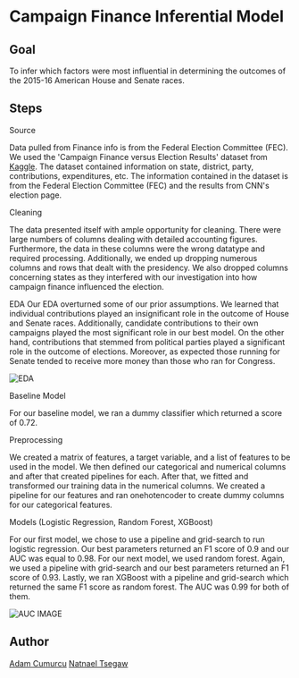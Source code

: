 # Campaign Finance Inferential Model 

## Goal
To infer which factors were most influential in determining the outcomes of the 2015-16 American House and Senate races.


## Steps

Source

Data pulled from Finance info is from the Federal Election Committee (FEC). We used the 'Campaign Finance versus Election Results' dataset from [Kaggle](https://www.kaggle.com/danerbland/electionfinance). The dataset contained information on state, district, party, contributions, expenditures, etc. The information contained in the dataset is from the Federal Election Committee (FEC) and the results from CNN's election page. 




Cleaning

The data presented itself with ample opportunity for cleaning. There were large numbers of columns dealing with detailed accounting figures. Furthermore, the data in these columns were the wrong datatype and required processing. Additionally, we ended up dropping numerous columns and rows that dealt with the presidency. We also dropped columns concerning states as they interfered with our investigation into how campaign finance influenced the election. 


EDA
Our EDA overturned some of our prior assumptions. We learned that individual contributions played an insignificant role in the outcome of House and Senate races. Additionally, candidate contributions to their own campaigns played the most significant role in our best model. On the other hand, contributions that stemmed from political parties played a significant role in the outcome of elections. Moreover, as expected those running for Senate tended to receive more money than those who ran for Congress. 


![EDA](https://raw.githubusercontent.com/ntsegaw/kk-housing/master/images/Unknown-2.png)


Baseline Model

For our baseline model, we ran a dummy classifier which returned a score of 0.72. 





Preprocessing 

We created a matrix of features, a target variable, and a list of features to be used in the model. We then defined our categorical and numerical columns and after that created pipelines for each. After that, we fitted and transformed our training data in the numerical columns. We created a pipeline for our features and ran onehotencoder to create dummy columns for our categorical features. 




Models (Logistic Regression, Random Forest, XGBoost)

For our first model, we chose to use a pipeline and grid-search to run logistic regression. Our best parameters returned an F1 score of 0.9 and our AUC was equal to 0.98. For our next model, we used random forest. Again, we used a pipeline with grid-search and our best parameters returned an F1 score of 0.93. Lastly, we ran XGBoost with a pipeline and grid-search which returned the same F1 score as random forest. The AUC was 0.99 for both of them. 

![AUC IMAGE](URLLLLLLL)

## Author
[Adam Cumurcu](https://github.com/AdamCumurcu)
[Natnael Tsegaw](https://github.com/ntsegaw)